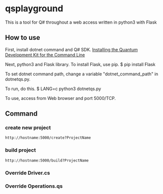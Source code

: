 # qsplayground
This is a tool for Q# throughout a web access written in python3 with Flask

## How to use

First, install dotnet command and Q# SDK.
[Installing the Quantum Development Kit for the Command Line](https://docs.microsoft.com/en-us/quantum/install-guide/command-line?view=qsharp-preview)

Next, python3 and Flask library.
To install Flask, use pip.
    $ pip install Flask

To set dotnet command path, change a variable "dotnet_command_path" in dotnetqs.py.

To run, do this.
    $ LANG=c python3 dotnetqs.py

To use, access from Web browser and port 5000/TCP.

## Command

### create new project
    http://hostname:5000/create?ProjectName

### build project
    http://hostname:5000/build?ProjectName

### Override Driver.cs

### Override Operations.qs

